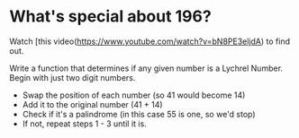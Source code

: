 # What's special about 196?

Watch [this video(https://www.youtube.com/watch?v=bN8PE3eljdA) to find out.

Write a function that determines if any given number is a Lychrel Number. Begin with just two digit numbers.

* Swap the position of each number (so 41 would become 14)
* Add it to the original number (41 + 14)
* Check if it's a palindrome (in this case 55 is one, so we'd stop)
* If not, repeat steps 1 - 3 until it is.
